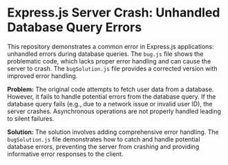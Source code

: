# Express.js Server Crash: Unhandled Database Query Errors

This repository demonstrates a common error in Express.js applications: unhandled errors during database queries.  The `bug.js` file shows the problematic code, which lacks proper error handling and can cause the server to crash.  The `bugSolution.js` file provides a corrected version with improved error handling.

**Problem:**
The original code attempts to fetch user data from a database. However, it fails to handle potential errors from the database query.  If the database query fails (e.g., due to a network issue or invalid user ID), the server crashes.  Asynchronous operations are not properly handled leading to silent failures.

**Solution:**
The solution involves adding comprehensive error handling. The `bugSolution.js` file demonstrates how to catch and handle potential database errors, preventing the server from crashing and providing informative error responses to the client.